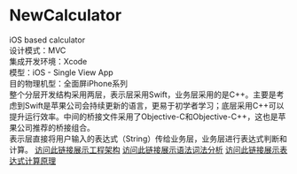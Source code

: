 # NewCalculator
iOS based calculator  
设计模式：MVC  
集成开发环境：Xcode  
模型：iOS - Single View App  
目的物理机型：全面屏iPhone系列  
整个分层开发结构采用两层，表示层采用Swift，业务层采用的是C++。主要是考虑到Swift是苹果公司会持续更新的语言，更易于初学者学习；底层采用C++可以提升运行效率。中间的桥接文件采用了Objective-C和Objective-C++，这也是苹果公司推荐的桥接组合。  
表示层直接将用户输入的表达式（String）传给业务层，业务层进行表达式判断和计算。
[访问此链接展示工程架构](https://www.michaeltan9999.com/2019/04/09/基于iOS的简单计算器开发/#more)
[访问此链接展示语法词法分析](https://www.shangzg.top/c++/C++-based-calculator-development.html)
[访问此链接展示表达式计算原理](https://www.ljijcj.top/2019/03/22/calculator/#more)

